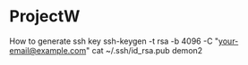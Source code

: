 
# ProjectW
How to generate ssh key
ssh-keygen -t rsa -b 4096 -C "your-email@example.com"
cat ~/.ssh/id_rsa.pub
demon2
